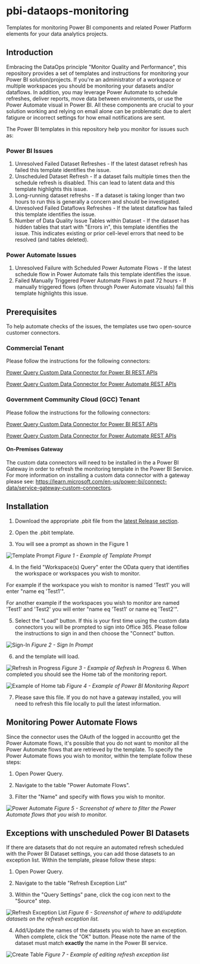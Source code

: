 # pbi-dataops-monitoring
Templates for monitoring Power BI components and related Power Platform elements for your data analytics projects.

## Introduction

Embracing the DataOps principle "Monitor Quality and Performance", this repository provides a set of templates and instructions for monitoring your Power BI solution/projects.  If you're an administrator of a workspace or multiple workspaces you should be monitoring your datasets and/or dataflows.  In addition, you may leverage Power Automate to schedule refreshes, deliver reports, move data between environments, or use the Power Automate visual in Power BI.  All these components are crucial to your solution working and relying on email alone can be problematic due to alert fatigure or incorrect settings for how email notifications are sent.

The Power BI templates in this repository help you monitor for issues such as:

### Power BI Issues
1. Unresolved Failed Dataset Refreshes -  If the latest dataset refresh has failed this template identifies the issue.
2. Unscheduled Dataset Refresh - If a dataset fails multiple times then the schedule refresh is disabled.  This can lead to latent data and this template highlights this issue.
3. Long-running dataset refreshs - If a dataset is taking longer than two hours to run this is generally a concern and should be investigated.
4. Unresolved Failed Dataflows Refreshes - If the latest dataflow has failed this template identifies the issue.
5. Number of Data Quality Issue Tables within Dataset - If the dataset has hidden tables that start with "Errors in", this template identifies the issue.  This indicates existing or prior cell-level errors that need to be resolved (and tables deleted).

### Power Automate Issues
1. Unresolved Failure with Scheduled Power Automate Flows - If the latest schedule flow in Power Automate fails this template identifies the issue.
2. Failed Manually Triggered Power Automate Flows in past 72 hours - If manually triggered flows (often through Power Automate visuals) fail this template highlights this issue.
 

## Prerequisites 

To help automate checks of the issues, the templates use two open-source customer connectors.  

### Commercial Tenant
Please follow the instructions for the following connectors:

<a href="https://github.com/kerski/powerquery-connector-pbi-rest-api-commercial#installation" target="_blank">Power Query Custom Data Connector for Power BI REST APIs</a>

<a href="https://github.com/kerski/powerquery-connector-power-automate-rest-api-commercial#installation" target="_blank">Power Query Custom Data Connector for Power Automate REST APIs</a>

### Government Community Cloud (GCC) Tenant
Please follow the instructions for the following connectors:

<a href="https://github.com/kerski/powerquery-connector-pbi-rest-api-gcc#installation" target="_blank">Power Query Custom Data Connector for Power BI REST APIs</a>

<a href="https://github.com/kerski/powerquery-connector-power-automate-rest-api-gcc#installation" target="_blank">Power Query Custom Data Connector for Power Automate REST APIs</a>

#### On-Premises Gateway
The custom data connectors will need to be installed in the a Power BI Gateway in order to refresh the monitoring template in the Power BI Service. For more information on installing a custom data connector with a gateway please see: https://learn.microsoft.com/en-us/power-bi/connect-data/service-gateway-custom-connectors.

## Installation

1. Download the appropriate .pbit file from the <a href="https://github.com/kerski/pbi-dataops-monitoring/releases" target="_blank">latest Release section</a>.  

2. Open the .pbit template.

3. You will see a prompt as shown in the Figure 1

![Template Prompt](./documentation/images/Template%20Prompt.png)
*Figure 1 - Example of Template Prompt*

4. In the field "Workspace(s) Query" enter the OData query that identifies the workspace or workspaces you wish to monitor.

For example if the workspace you wish to monitor is named 'Test1' you will enter "name eq 'Test1'".

For another example if the workspaces you wish to monitor are named 'Test1' and 'Test2' you will enter "name eq 'Test1' or name eq 'Test2'".

5. Select the "Load" button.  If this is your first time using the custom data connectors you will be prompted to sign into Office 365. Please follow the instructions to sign in and then choose the "Connect" button.

![Sign-In](./documentation/images/sign-in.png)
*Figure 2 - Sign In Prompt*

6.  and the template will load.  

![Refresh in Progress](./documentation/images/Refresh%20in%20Progress.png)
*Figure 3 - Example of Refresh In Progress*
6. When completed you should see the Home tab of the monitoring report.

![Example of Home tab](./documentation/images/Example%20Report.png)
*Figure 4 - Example of Power BI Monitoring Report*

7. Please save this file.  If you do not have a gateway installed, you will need to refresh this file locally to pull the latest information.   

## 

## Monitoring Power Automate Flows
Since the connector uses the OAuth of the logged in accountto get the Power Automate flows, it's possible that you do not want to monitor all the Power Automate flows that are retrieved by the template.  To specify the Power Automate flows you wish to monitor, within the template follow these steps:

1. Open Power Query.

2. Navigate to the table "Power Automate Flows".

3. Filter the "Name" and specify with flows you wish to monitor.

![Power Automate](./documentation/images/Power%20Automate.png)
*Figure 5 - Screenshot of where to filter the Power Automate flows that you wish to monitor.*

## Exceptions with unscheduled Power BI Datasets
If there are datasets that do not require an automated refresh scheduled with the Power BI Dataset settings, you can add those datasets to an exception list.  Within the template, please follow these steps:

1. Open Power Query.

2. Navigate to the table "Refresh Exception List"

3. Within the "Query Settings" pane, click the cog icon next to the "Source" step.  

![Refresh Exception List](./documentation/images/Refresh%20Exception%20List.png)
*Figure 6 - Screenshot of where to add/update datasets on the refresh exception list.*

4. Add/Update the names of the datasets you wish to have an exception. When complete, click the "OK" button. Please note the name of the dataset must match **exactly** the name in the Power BI service.

![Create Table](./documentation/images/Create%20Table.png)
*Figure 7 - Example of editing refresh exception list*